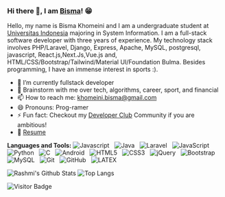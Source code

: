 ### Hi there 👋, I am [Bisma]()! 😁
<!--
**rusty-sj/rusty-sj** is a ✨ _special_ ✨ repository because its `README.md` (this file) appears on your GitHub profile.
Here are some ideas to get you started:

- 🔭 I’m currently working on ...
- 🌱 I’m currently learning ...
- 👯 I’m looking to collaborate on ...
- 🤔 I’m looking for help with ...
- 💬 Ask me about ...
- 📫 How to reach me: ...
- 😄 Pronouns: ...
- ⚡ Fun fact: ...
- 🤔 I’m looking for help with Statistics
- 👯 I’m looking to collaborate on ...
-->

Hello, my name is Bisma Khomeini and I am a undergraduate student at [Universitas Indonesia](https://eecs.oregonstate.edu/) majoring in System Information. I am a full-stack software developer with three years of experience. My technology stack involves PHP/Laravel, Django, Express, Apache, MySQL, postgresql, javascript, React.js,Next.Js,Vue.js and, HTML/CSS/Bootstrap/Tailwind/Material UI/Foundation Bulma. Besides programming, I have an immense interest in sports :).

- 🔭 I’m currently fullstack developer
- 💬 Brainstorm with me over tech, algorithms, career, sport, and financial
- 📫 How to reach me: khomeini.bisma@gmail.com
- 😄 Pronouns: Prog-ramer
- ⚡ Fun fact: Checkout my [Developer Club](https://www.linkedin.com/company/dsc-ui/about/) Community if you are ambitious!
- 📝 [Resume]()

**Languages and Tools:** 
![Javascript](https://img.shields.io/badge/-Javascript-black?logo=javascript&style=social)&nbsp;&nbsp;
![Java](https://img.shields.io/badge/-Java-black?logo=java&style=social)&nbsp;&nbsp;
![Laravel](https://img.shields.io/badge/-Laravel%20Framework-black?logo=laravel&style=social)&nbsp;&nbsp;
![JavaScript](https://img.shields.io/badge/-JavaScript-black?logo=javascript&style=social)&nbsp;&nbsp;
![Python](https://img.shields.io/badge/-Python-black?logo=Python&style=social)&nbsp;&nbsp;
![C](https://img.shields.io/badge/-C-black?logo=c&style=social)&nbsp;&nbsp;
![Android](https://img.shields.io/badge/-Android-black?logo=android&style=social)&nbsp;&nbsp;
![HTML5](https://img.shields.io/badge/-HTML5-black?logo=html5&style=social)&nbsp;&nbsp;
![CSS3](https://img.shields.io/badge/-CSS3-black?logo=css3&style=social)&nbsp;&nbsp;
![jQuery](https://img.shields.io/badge/-jQuery-black?logo=jquery&style=social)&nbsp;&nbsp;
![Bootstrap](https://img.shields.io/badge/-Bootstrap-black?logo=bootstrap&style=social)&nbsp;&nbsp;
![MySQL](https://img.shields.io/badge/-MySQL-black?logo=mysql&style=social)&nbsp;&nbsp;
![Git](https://img.shields.io/badge/-Git-black?logo=git&style=social)&nbsp;&nbsp;
![GitHub](https://img.shields.io/badge/-GitHub-black?logo=github&style=social)&nbsp;&nbsp;
![LATEX](https://img.shields.io/docker/cloud/automated/mbiskho/mbiskho?style=social)&nbsp;&nbsp;

![Rashmi's Github Stats](https://github-readme-stats.vercel.app/api?username=mbiskho&count_private=true&show_icons=true&include_all_commits=true)
![Top Langs](https://github-readme-stats.vercel.app/api/top-langs/?username=mbiskho&hide=TeX&layout=compact)

![Visitor Badge](https://visitor-badge.laobi.icu/badge?page_id=rusty-sj.rusty-sj)
